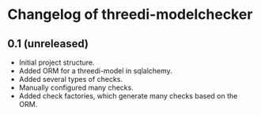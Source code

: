 Changelog of threedi-modelchecker
===================================================


0.1 (unreleased)
----------------

- Initial project structure.
- Added ORM for a threedi-model in sqlalchemy.
- Added several types of checks.
- Manually configured many checks.
- Added check factories, which generate many checks based on the ORM.
